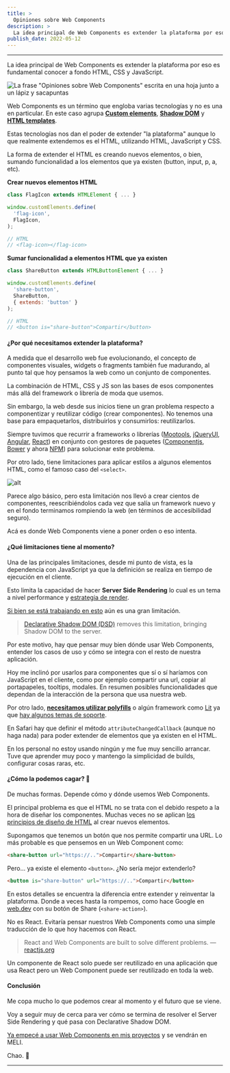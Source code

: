 ```yaml
---
title: >
  Opiniones sobre Web Components
description: >
  La idea principal de Web Components es extender la plataforma por eso es fundamental conocer a fondo HTML, CSS y JavaScript.
publish_date: 2022-05-12
---
```


---

La idea principal de Web Components es extender la plataforma por eso es fundamental conocer a fondo HTML, CSS y JavaScript.

![La frase "Opiniones sobre Web Components" escrita en una hoja junto a un lápiz y sacapuntas](../assets/opiniones.jpg)

Web Components es un término que engloba varias tecnologías y no es una en particular.  En este caso agrupa [**Custom elements**](https://developer.mozilla.org/en-US/docs/Web/Web_Components/Using_custom_elements),  [**Shadow DOM**](https://developer.mozilla.org/en-US/docs/Web/Web_Components/Using_shadow_DOM) y [**HTML templates**](https://developer.mozilla.org/en-US/docs/Web/Web_Components/Using_templates_and_slots).

Estas tecnologías nos dan el poder de extender "la plataforma" aunque lo que realmente extendemos es el HTML, utilizando HTML, JavaScript y CSS.

La forma de extender el HTML es creando nuevos elementos, o bien, sumando funcionalidad a los elementos que ya existen (button, input, p, a, etc).

**Crear nuevos elementos HTML**

```js
class FlagIcon extends HTMLElement { ... }

window.customElements.define(
  'flag-icon',
  FlagIcon,
);

// HTML
// <flag-icon></flag-icon>
```

**Sumar funcionalidad a elementos HTML que ya existen**

```js
class ShareButton extends HTMLButtonElement { ... }

window.customElements.define(
  'share-button',
  ShareButton,
  { extends: 'button' }
);

// HTML
// <button is="share-button">Compartir</button>
```

#### ¿Por qué necesitamos extender la plataforma?

A medida que el desarrollo web fue evolucionando, el concepto de componentes visuales, widgets o fragments también fue madurando, al punto tal que hoy pensamos la web como un conjunto de componentes.

La combinación de HTML, CSS y JS son las bases de esos componentes más allá del framework o librería de moda que usemos.

Sin embargo, la web desde sus inicios tiene un gran problema respecto a componentizar y reutilizar código (crear componentes). No tenemos una base para empaquetarlos, distribuirlos y consumirlos: reutilizarlos.

Siempre tuvimos que recurrir a frameworks o librerías ([Mootools](https://mootools.net/forge/browse), [jQueryUI](https://jqueryui.com/), [Angular](https://angularjs.org/), [React](https://reactjs.org/)) en conjunto con gestores de paquetes ([Componentjs](https://github.com/componentjs/component), [Bower](https://bower.io/) y ahora [NPM](https://www.npmjs.com/)) para solucionar este problema.

Por otro lado, tiene limitaciones para aplicar estilos a algunos elementos HTML, como el famoso caso del `<select>`.

![alt](../assets/select-web-component.png)

Parece algo básico, pero esta limitación nos llevó a crear cientos de componentes, reescribiéndolos cada vez que salía un framework nuevo y en el fondo terminamos rompiendo la web (en términos de accesibilidad seguro).

Acá es donde Web Components viene a poner orden o eso intenta.

#### ¿Qué limitaciones tiene al momento?

Una de las principales limitaciones, desde mi punto de vista, es la dependencia con JavaScript ya que la definición se realiza en tiempo de ejecución en el cliente.

Esto limita la capacidad de hacer **Server Side Rendering** lo cual es un tema a nivel performance y [estrategia de render](https://web.dev/rendering-on-the-web/).

[Si bien se está trabajando en esto](https://github.com/mfreed7/declarative-shadow-dom/blob/master/README.md) aún es una gran limitación.

> [Declarative Shadow DOM (DSD)](https://web.dev/declarative-shadow-dom/) removes this limitation, bringing Shadow DOM to the server.

Por este motivo, hay que pensar muy bien dónde usar Web Components, entender los casos de uso y cómo se integra con el resto de nuestra aplicación.

Hoy me inclinó por usarlos para componentes que sí o sí haríamos con JavaScript en el cliente, como por ejemplo compartir una url, copiar al portapapeles, tooltips, modales. En resumen posibles funcionalidades que dependan de la interacción de la persona que usa nuestra web.

Por otro lado, [**necesitamos utilizar polyfills**](https://github.com/ungap/custom-elements) o algún framework como [Lit](https://lit.dev/) ya que [hay algunos temas de soporte](https://caniuse.com/?search=web%20components).

En Safari hay que definir el método `attributeChangedCallback` (aunque no haga nada) para poder extender de elementos que ya existen en el HTML.

En los personal no estoy usando ningún y me fue muy sencillo arrancar. Tuve que aprender muy poco y mantengo la simplicidad de builds, configurar cosas raras, etc.

#### ¿Cómo la podemos cagar? 💩
De muchas formas. Depende cómo y dónde usemos Web Components.

El principal problema es que el HTML no se trata con el debido respeto a la hora de diseñar los componentes. Muchas veces no se aplican [los principios de diseño de HTML](https://www.w3.org/TR/html-design-principles/) al crear nuevos elementos.

Supongamos que tenemos un botón que nos permite compartir una URL. Lo más probable es que  pensemos en un Web Component como:

```html
<share-button url="https://..">Compartir</share-button>
```

Pero... ya existe el elemento `<button>`. ¿No sería mejor extenderlo?

```html
<button is="share-button" url="https://..">Compartir</button>
```
En estos detalles se encuentra la diferencia entre extender y reinventar la plataforma. Donde a veces hasta la rompemos, como hace Google en [web.dev](https://web.dev/custom-elements-v1/) con su botón de Share (`<share-action>`).

No es React. Evitaría pensar nuestros Web Components como una simple traducción de lo que hoy hacemos con React.

> React and Web Components are built to solve different problems. — [reactjs.org](https://reactjs.org/docs/web-components.html)

Un componente de React solo puede ser reutilizado en una aplicación que usa React pero un Web Component puede ser reutilizado en toda la web.

#### Conclusión

Me copa mucho lo que podemos crear al momento y el futuro que se viene.

Voy a seguir muy de cerca para ver cómo se termina de resolver el Server Side Rendering y qué pasa con Declarative Shadow DOM.

[Ya empecé a usar Web Components en mis proyectos](https://github.com/pazguille/xbox-games-app/blob/develop/src/js/web-components.js) y se vendrán en MELI.

Chao. 🚀

---
